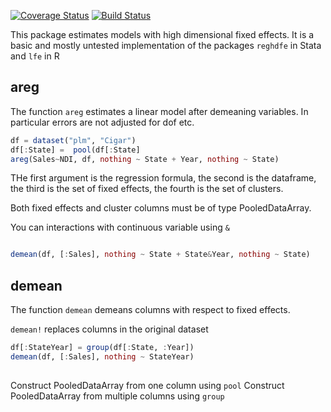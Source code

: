 [![Coverage Status](https://coveralls.io/repos/matthieugomez/FixedEffectModels.jl/badge.svg?branch=master)](https://coveralls.io/r/matthieugomez/FixedEffects.jl?branch=master)
[![Build Status](https://travis-ci.org/matthieugomez/FixedEffectModels.jl.svg?branch=master)](https://travis-ci.org/matthieugomez/FixedEffects.jl)

This package estimates models with high dimensional fixed effects. It is a basic and mostly untested implementation of the packages `reghdfe` in Stata and `lfe` in R





## areg
The function `areg`  estimates a linear model after demeaning variables. In particular errors are not adjusted for dof etc.

```julia
df = dataset("plm", "Cigar")
df[:State] =  pool(df[:State]
areg(Sales~NDI, df, nothing ~ State + Year, nothing ~ State)
```
THe first argument is the regression formula, the second is the dataframe, the third is the set of fixed effects, the fourth is the set of clusters.

Both fixed effects and cluster columns must be of type PooledDataArray.


You can interactions with continuous variable using `&`
```julia

demean(df, [:Sales], nothing ~ State + State&Year, nothing ~ State)
```



## demean
The function `demean` demeans columns with respect to fixed effects. 


`demean!` replaces columns in the original dataset

```julia
df[:StateYear] = group(df[:State, :Year])
demean(df, [:Sales], nothing ~ StateYear)
```


##
Construct PooledDataArray from one column using `pool`
Construct PooledDataArray from multiple columns using `group` 


